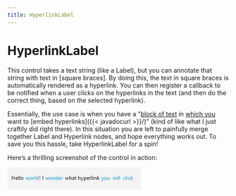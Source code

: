 ```yaml
---
title: HyperlinkLabel
---
```


# HyperlinkLabel

This control takes a text string (like a Label), but you can annotate that string with text in [square braces].
By doing this, the text in square braces is automatically rendered as a hyperlink.
You can then register a callback to be notified when a user clicks on the hyperlinks in the text (and then do the correct thing, based on the selected hyperlink). 

Essentially, the use case is when you have a "[block of text](http://www.github.com/controlsfx/controlsfx) in [which you](http://www.github.com/controlsfx/controlsfx/wiki) want to [embed hyperlinks]({{< javadocurl >}}/)" (kind of like what I just craftily did right there).
In this situation you are left to painfully merge together Label and Hyperlink nodes, and hope everything works out. To save you this hassle, take HyperlinkLabel for a spin!

Here’s a thrilling screenshot of the control in action:

![HyperlinkLabel](/images/features/hyperlinkLabel.png "HyperlinkLabel")